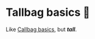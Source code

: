 # Tallbag basics 👜

Like [Callbag basics](https://github.com/staltz/callbag-basics), but **_tall_**.


